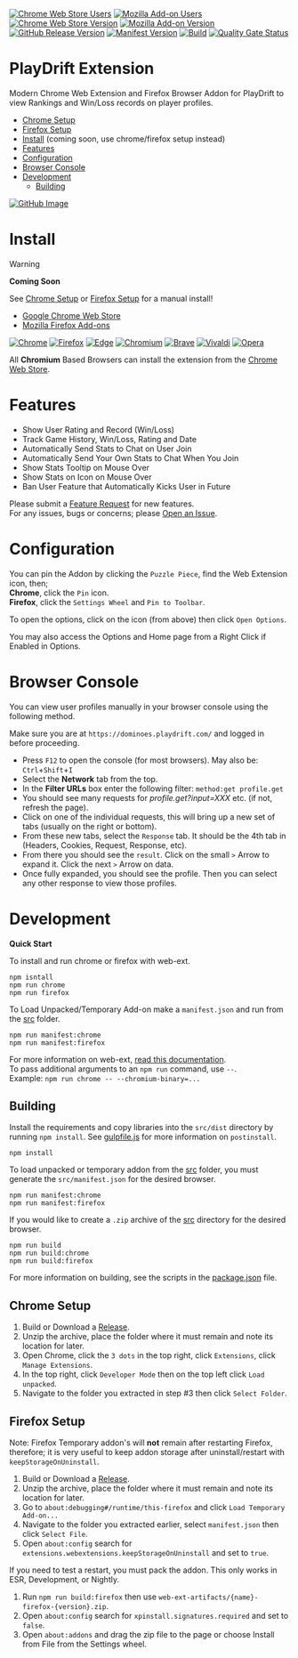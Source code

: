 [![Chrome Web Store Users](https://img.shields.io/chrome-web-store/users/coming-soon?logo=google&logoColor=white&label=google%20users)](https://chromewebstore.google.com/detail/playdrift-extension/coming-soon)
[![Mozilla Add-on Users](https://img.shields.io/amo/users/playdrift-extension?logo=mozilla&label=mozilla%20users)](https://addons.mozilla.org/addon/playdrift-extension)
[![Chrome Web Store Version](https://img.shields.io/chrome-web-store/v/coming-soon?label=chrome&logo=googlechrome)](https://chromewebstore.google.com/detail/playdrift-extension/coming-soon)
[![Mozilla Add-on Version](https://img.shields.io/amo/v/playdrift-extension?label=firefox&logo=firefox)](https://addons.mozilla.org/addon/playdrift-extension)
[![GitHub Release Version](https://img.shields.io/github/v/release/smashedr/playdrift-extension?logo=github)](https://github.com/smashedr/playdrift-extension/releases/latest)
[![Manifest Version](https://img.shields.io/github/manifest-json/v/smashedr/playdrift-extension?filename=manifest.json&logo=json&label=manifest)](https://github.com/smashedr/playdrift-extension/blob/master/manifest.json)
[![Build](https://github.com/smashedr/playdrift-extension/actions/workflows/build.yaml/badge.svg)](https://github.com/smashedr/playdrift-extension/actions/workflows/build.yaml)
[![Quality Gate Status](https://sonarcloud.io/api/project_badges/measure?project=smashedr_playdrift-extension&metric=alert_status)](https://sonarcloud.io/summary/new_code?id=smashedr_playdrift-extension)
# PlayDrift Extension

Modern Chrome Web Extension and Firefox Browser Addon for PlayDrift to view Rankings and Win/Loss records on player profiles.

*   [Chrome Setup](#chrome-setup)
*   [Firefox Setup](#firefox-setup)
*   [Install](#install) (coming soon, use chrome/firefox setup instead)
*   [Features](#features)
*   [Configuration](#configuration)
*   [Browser Console](#browser-console)
*   [Development](#development)
    -   [Building](#building)

[![GitHub Image](https://repository-images.githubusercontent.com/779112610/ff9e457a-234f-44df-b61a-56c272564343)](https://github.com/smashedr/playdrift-extension)

# Install

> [!WARNING]  
> **Coming Soon**
> 
> See [Chrome Setup](#chrome-setup) or [Firefox Setup](#firefox-setup) for a manual install!
>

*   [Google Chrome Web Store](https://chromewebstore.google.com/detail/playdrift-extension/coming-soon)
*   [Mozilla Firefox Add-ons](https://addons.mozilla.org/addon/playdrift-extension)

[![Chrome](https://raw.githubusercontent.com/alrra/browser-logos/main/src/chrome/chrome_48x48.png)](https://chromewebstore.google.com/detail/playdrift-extension/coming-soon)
[![Firefox](https://raw.githubusercontent.com/alrra/browser-logos/main/src/firefox/firefox_48x48.png)](https://addons.mozilla.org/addon/playdrift-extension)
[![Edge](https://raw.githubusercontent.com/alrra/browser-logos/main/src/edge/edge_48x48.png)](https://chromewebstore.google.com/detail/playdrift-extension/coming-soon)
[![Chromium](https://raw.githubusercontent.com/alrra/browser-logos/main/src/chromium/chromium_48x48.png)](https://chromewebstore.google.com/detail/playdrift-extension/coming-soon)
[![Brave](https://raw.githubusercontent.com/alrra/browser-logos/main/src/brave/brave_48x48.png)](https://chromewebstore.google.com/detail/playdrift-extension/coming-soon)
[![Vivaldi](https://raw.githubusercontent.com/alrra/browser-logos/main/src/vivaldi/vivaldi_48x48.png)](https://chromewebstore.google.com/detail/playdrift-extension/coming-soon)
[![Opera](https://raw.githubusercontent.com/alrra/browser-logos/main/src/opera/opera_48x48.png)](https://chromewebstore.google.com/detail/playdrift-extension/coming-soon)

All **Chromium** Based Browsers can install the extension from the
[Chrome Web Store](https://chromewebstore.google.com/detail/playdrift-extension/coming-soon).

# Features

- Show User Rating and Record (Win/Loss)
- Track Game History, Win/Loss, Rating and Date
- Automatically Send Stats to Chat on User Join
- Automatically Send Your Own Stats to Chat When You Join
- Show Stats Tooltip on Mouse Over
- Show Stats on Icon on Mouse Over
- Ban User Feature that Automatically Kicks User in Future

Please submit a [Feature Request](https://github.com/smashedr/playdrift-extension/discussions/categories/feature-requests) for new features.  
For any issues, bugs or concerns; please [Open an Issue](https://github.com/smashedr/playdrift-extension/issues).

# Configuration

You can pin the Addon by clicking the `Puzzle Piece`, find the Web Extension icon, then;  
**Chrome**, click the `Pin` icon.  
**Firefox**, click the `Settings Wheel` and `Pin to Toolbar`.

To open the options, click on the icon (from above) then click `Open Options`.

You may also access the Options and Home page from a Right Click if Enabled in Options.

# Browser Console

You can view user profiles manually in your browser console using the following method.

Make sure you are at `https://dominoes.playdrift.com/` and logged in before proceeding.

*   Press `F12` to open the console (for most browsers). May also be: `Ctrl`+`Shift`+`I`
*   Select the **Network** tab from the top.
*   In the **Filter URLs** box enter the following filter: `method:get profile.get`
*   You should see many requests for *profile.get?input=XXX* etc. (if not, refresh the page).
*   Click on one of the individual requests, this will bring up a new set of tabs (usually on the right or bottom).
*   From these new tabs, select the `Response` tab. It should be the 4th tab in (Headers, Cookies, Request, Response, etc).
*   From there you should see the `result`. Click on the small `>` Arrow to expand it. Click the next `>` Arrow on data.
*   Once fully expanded, you should see the profile. Then you can select any other response to view those profiles.

# Development

**Quick Start**

To install and run chrome or firefox with web-ext.
```shell
npm isntall
npm run chrome
npm run firefox
```

To Load Unpacked/Temporary Add-on make a `manifest.json` and run from the [src](src) folder.
```shell
npm run manifest:chrome
npm run manifest:firefox
```

For more information on web-ext, [read this documentation](https://extensionworkshop.com/documentation/develop/web-ext-command-reference/).  
To pass additional arguments to an `npm run` command, use `--`.  
Example: `npm run chrome -- --chromium-binary=...`

## Building

Install the requirements and copy libraries into the `src/dist` directory by running `npm install`.
See [gulpfile.js](gulpfile.js) for more information on `postinstall`.
```shell
npm install
```

To load unpacked or temporary addon from the [src](src) folder, you must generate the `src/manifest.json` for the desired browser.
```shell
npm run manifest:chrome
npm run manifest:firefox
```

If you would like to create a `.zip` archive of the [src](src) directory for the desired browser.
```shell
npm run build
npm run build:chrome
npm run build:firefox
```

For more information on building, see the scripts in the [package.json](package.json) file.

## Chrome Setup

1.  Build or Download a [Release](https://github.com/smashedr/playdrift-extension/releases).
1.  Unzip the archive, place the folder where it must remain and note its location for later.
1.  Open Chrome, click the `3 dots` in the top right, click `Extensions`, click `Manage Extensions`.
1.  In the top right, click `Developer Mode` then on the top left click `Load unpacked`.
1.  Navigate to the folder you extracted in step #3 then click `Select Folder`.

## Firefox Setup

Note: Firefox Temporary addon's will **not** remain after restarting Firefox, therefore;
it is very useful to keep addon storage after uninstall/restart with `keepStorageOnUninstall`.

1.  Build or Download a [Release](https://github.com/smashedr/playdrift-extension/releases).
1.  Unzip the archive, place the folder where it must remain and note its location for later.
1.  Go to `about:debugging#/runtime/this-firefox` and click `Load Temporary Add-on...`
1.  Navigate to the folder you extracted earlier, select `manifest.json` then click `Select File`.
1.  Open `about:config` search for `extensions.webextensions.keepStorageOnUninstall` and set to `true`.

If you need to test a restart, you must pack the addon. This only works in ESR, Development, or Nightly.

1.  Run `npm run build:firefox` then use `web-ext-artifacts/{name}-firefox-{version}.zip`.
1.  Open `about:config` search for `xpinstall.signatures.required` and set to `false`.
1.  Open `about:addons` and drag the zip file to the page or choose Install from File from the Settings wheel.
